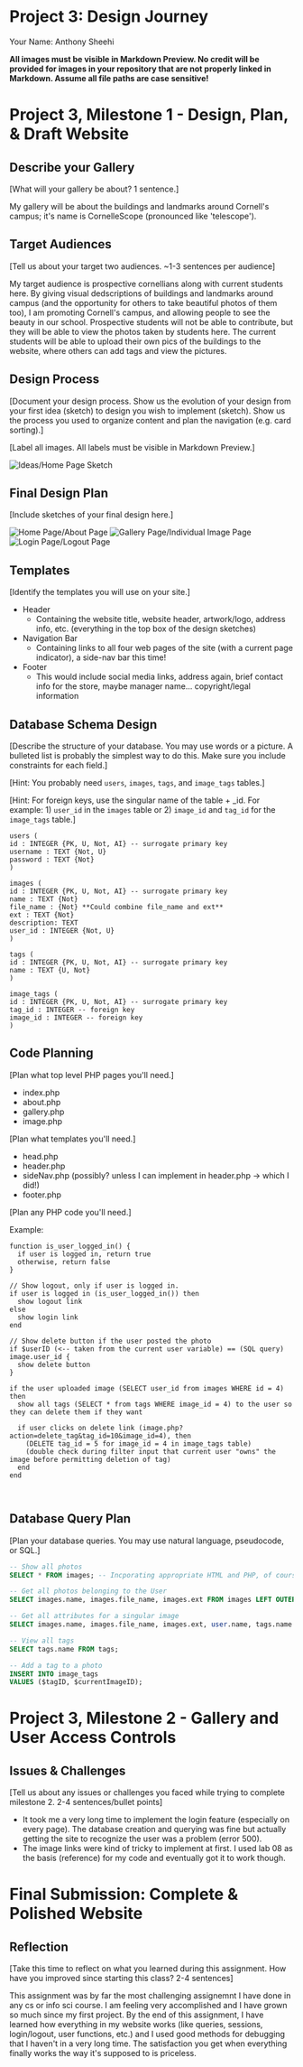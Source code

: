 # Project 3: Design Journey

Your Name: Anthony Sheehi

**All images must be visible in Markdown Preview. No credit will be provided for images in your repository that are not properly linked in Markdown. Assume all file paths are case sensitive!**


# Project 3, Milestone 1 - Design, Plan, & Draft Website

## Describe your Gallery

[What will your gallery be about? 1 sentence.]

My gallery will be about the buildings and landmarks around Cornell's campus; it's name is CornelleScope (pronounced like 'telescope').


## Target Audiences

[Tell us about your target two audiences. ~1-3 sentences per audience]

My target audience is prospective cornellians along with current students here. By giving visual dedscriptions of buildings and landmarks around campus (and the opportunity for others to take beautiful photos of them too), I am promoting Cornell's campus, and allowing people to see the beauty in our school. Prospective students will not be able to contribute, but they will be able to view the photos taken by students here. The current students will be able to upload their own pics of the buildings to the website, where others can add tags and view the pictures.


## Design Process

[Document your design process. Show us the evolution of your design from your first idea (sketch) to design you wish to implement (sketch). Show us the process you used to organize content and plan the navigation (e.g. card sorting).]

[Label all images. All labels must be visible in Markdown Preview.]

![Ideas/Home Page Sketch](sketch1.JPG)


## Final Design Plan

[Include sketches of your final design here.]

![Home Page/About Page](finalSketch1.JPG)
![Gallery Page/Individual Image Page](finalSketch2.JPG)
![Login Page/Logout Page](finalSketch3.JPG)


## Templates

[Identify the templates you will use on your site.]

* Header
    * Containing the website title, website header, artwork/logo, address info, etc. (everything in the top box of the design sketches)
* Navigation Bar
    * Containing links to all four web pages of the site (with a current page indicator), a side-nav bar this time!
* Footer
    * This would include social media links, address again, brief contact info for the store, maybe manager name... copyright/legal information


## Database Schema Design

[Describe the structure of your database. You may use words or a picture. A bulleted list is probably the simplest way to do this. Make sure you include constraints for each field.]

[Hint: You probably need `users`, `images`, `tags`, and `image_tags` tables.]

[Hint: For foreign keys, use the singular name of the table + _id. For example: 1) `user_id` in the `images` table or 2) `image_id` and `tag_id` for the `image_tags` table.]

```
users (
id : INTEGER {PK, U, Not, AI} -- surrogate primary key
username : TEXT {Not, U}
password : TEXT {Not}
)

images (
id : INTEGER {PK, U, Not, AI} -- surrogate primary key
name : TEXT {Not}
file_name : {Not} **Could combine file_name and ext**
ext : TEXT {Not}
description: TEXT
user_id : INTEGER {Not, U}
)

tags (
id : INTEGER {PK, U, Not, AI} -- surrogate primary key
name : TEXT {U, Not}
)

image_tags (
id : INTEGER {PK, U, Not, AI} -- surrogate primary key
tag_id : INTEGER -- foreign key
image_id : INTEGER -- foreign key
)

```


## Code Planning

[Plan what top level PHP pages you'll need.]

* index.php
* about.php
* gallery.php
* image.php


[Plan what templates you'll need.]

* head.php
* header.php
* sideNav.php (possibly? unless I can implement in header.php -> which I did!)
* footer.php


[Plan any PHP code you'll need.]

Example:
```
function is_user_logged_in() {
  if user is logged in, return true
  otherwise, return false
}

// Show logout, only if user is logged in.
if user is logged in (is_user_logged_in()) then
  show logout link
else
  show login link
end
```
```
// Show delete button if the user posted the photo
if $userID (<-- taken from the current user variable) == (SQL query) image.user_id {
  show delete button
}

if the user uploaded image (SELECT user_id from images WHERE id = 4) then
  show all tags (SELECT * from tags WHERE image_id = 4) to the user so they can delete them if they want

  if user clicks on delete link (image.php?action=delete_tag&tag_id=10&image_id=4), then
    (DELETE tag_id = 5 for image_id = 4 in image_tags table)
    (double check during filter input that current user "owns" the image before permitting deletion of tag)
  end
end



```


## Database Query Plan

[Plan your database queries. You may use natural language, pseudocode, or SQL.]

```SQL
-- Show all photos
SELECT * FROM images; -- Incporating appropriate HTML and PHP, of course

-- Get all photos belonging to the User
SELECT images.name, images.file_name, images.ext FROM images LEFT OUTER JOIN users ON user.id = images.user_id WHERE user.id = $userID;

-- Get all attributes for a singular image
SELECT images.name, images.file_name, images.ext, user.name, tags.name FROM images LEFT OUTER JOIN users, tags, image_tags ON (user.id = images.user_id) & (image_tags.image_id = images.id) & (tags.id = image_tags.tag_id) WHERE images.id = $currentImageID;

-- View all tags
SELECT tags.name FROM tags;

-- Add a tag to a photo
INSERT INTO image_tags
VALUES ($tagID, $currentImageID);
```


# Project 3, Milestone 2 - Gallery and User Access Controls

## Issues & Challenges

[Tell us about any issues or challenges you faced while trying to complete milestone 2. 2-4 sentences/bullet points]

* It took me a very long time to implement the login feature (especially on every page). The database creation and querying was fine but actually getting the site to recognize the user was a problem (error 500).
* The image links were kind of tricky to implement at first. I used lab 08 as the basis (reference) for my code and eventually got it to work though.


# Final Submission: Complete & Polished Website

## Reflection

[Take this time to reflect on what you learned during this assignment. How have you improved since starting this class? 2-4 sentences]

This assignment was by far the most challenging assignemnt I have done in any cs or info sci course. I am feeling very accomplished and I have grown so much since my first project. By the end of this assignment, I have learned how everything in my website works (like queries, sessions, login/logout, user functions, etc.) and I used good methods for debugging that I haven't in a very long time. The satisfaction you get when everything finally works the way it's supposed to is priceless.
